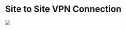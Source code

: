 # Site to Site VPN Connection

<a href="https://portal.azure.com/#create/Microsoft.Template/uri/https%3A%2F%2Fraw.githubusercontent.com%2Fdigcloudio%2Farm%2Fmaster%2Fs2svpn%2Fazuredeploy.json" target="_blank">
    <img src="http://azuredeploy.net/deploybutton.png"/>
</a>